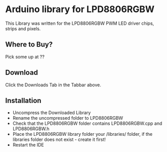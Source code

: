 # Arduino library for LPD8806RGBW #
This Library was written for the LPD8806RGBW PWM LED driver chips, strips and pixels.

## Where to Buy? ##
Pick some up at ??

## Download ##
Click the Downloads Tab in the Tabbar above. 

## Installation ##
* Uncompress the Downloaded Library
* Rename the uncompressed folder to LPD8806RGBW
* Check that the LPD8806RGBW folder contains LPD8806RGBW.cpp and LPD8806RGBW.h
* Place the LPD8806RGBW library folder your <arduinosketchfolder>/libraries/ folder, 
  if the libraries folder does not exist - create it first!
* Restart the IDE